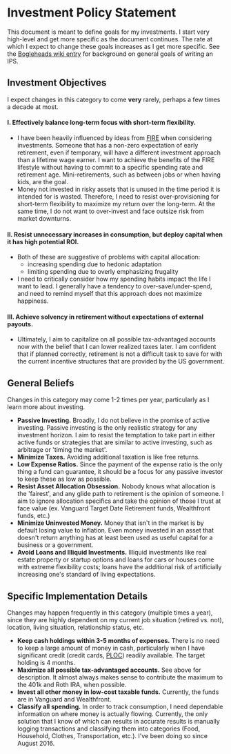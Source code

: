 # Investment Policy Statement

This document is meant to define goals for my investments. I start very high-level and get more specific as the document continues. The rate at which I expect to change these goals increases as I get more specific. See the [Bogleheads wiki entry](https://www.bogleheads.org/wiki/Investment_policy_statement) for background on general goals of writing an IPS.

## Investment Objectives

I expect changes in this category to come **very** rarely, perhaps a few times a decade at most.

#### I. Effectively balance long-term focus with short-term flexibility.
 * I have been heavily influenced by ideas from [FIRE](https://www.reddit.com/r/financialindependence/) when considering investments. Someone that has a non-zero expectation of early retirement, even if temporary, will have a different investment approach than a lifetime wage earner. I want to achieve the benefits of the FIRE lifestyle without having to commit to a specific spending rate and retirement age. Mini-retirements, such as between jobs or when having kids, are the goal.
 * Money not invested in risky assets that is unused in the time period it is intended for is wasted. Therefore, I need to resist over-provisioning for short-term flexibility to maximize my return over the long-term. At the same time, I do not want to over-invest and face outsize risk from market downturns.

#### II. Resist unnecessary increases in consumption, but deploy capital when it has high potential ROI.
 * Both of these are suggestive of problems with capital allocation:
   * increasing spending due to hedonic adaptation
   * limiting spending due to overly emphasizing frugality
 * I need to critically consider how my spending habits impact the life I want to lead. I generally have a tendency to over-save/under-spend, and need to remind myself that this approach does not maximize happiness.

#### III. Achieve solvency in retirement without expectations of external payouts.
 * Ultimately, I aim to capitalize on all possible tax-advantaged accounts now with the belief that I can lower realized taxes later. I am confident that if planned correctly, retirement is not a difficult task to save for with the current incentive structures that are provided by the US government.

## General Beliefs
Changes in this category may come 1-2 times per year, particularly as I learn more about investing.
 * **Passive Investing.** Broadly, I do not believe in the promise of active investing. Passive investing is the only realistic strategy for any investment horizon. I aim to resist the temptation to take part in either active funds or strategies that are similar to active investing, such as arbitrage or 'timing the market'.
 * **Minimize Taxes.** Avoiding additional taxation is like free returns.
 * **Low Expense Ratios.** Since the payment of the expense ratio is the only thing a fund can guarantee, it should be a focus for any passive investor to keep these as low as possible.
 * **Resist Asset Allocation Obsession.** Nobody knows what allocation is the 'fairest', and any glide path to retirement is the opinion of someone. I aim to ignore allocation specifics and take the opinion of those I trust at face value (ex. Vanguard Target Date Retirement funds, Wealthfront funds, etc.)
 * **Minimize Uninvested Money.** Money that isn't in the market is by default losing value to inflation. Even money invested in an asset that doesn't return anything has at least been used as useful capital for a business or a government.
 * **Avoid Loans and Illiquid Investments.** Illiquid investments like real estate property or startup options and loans for cars or houses come with extreme flexibility costs; loans have the additional risk of artificially increasing one's standard of living expectations. 

## Specific Implementation Details
Changes may happen frequently in this category (multiple times a year), since they are highly dependent on my current job situation (retired vs. not), location, living situation, relationship status, etc.
 * **Keep cash holdings within 3-5 months of expenses.** There is no need to keep a large amount of money in cash, particularly when I have significant credit (credit cards, [PLOC](https://www.wealthfront.com/portfolio-line-of-credit)) readily available. The target holding is 4 months.
 * **Maximize all possible tax-advantaged accounts.** See above for description. It almost always makes sense to contribute the maximum to the 401k and Roth IRA, when possible.
 * **Invest all other money in low-cost taxable funds.** Currently, the funds are in Vanguard and Wealthfront.
 * **Classify all spending.** In order to track consumption, I need dependable information on where money is actually flowing. Currently, the only solution that I know of which can results in accurate results is manually logging transactions and classifying them into categories (Food, Household, Clothes, Transportation, etc.). I've been doing so since August 2016.
